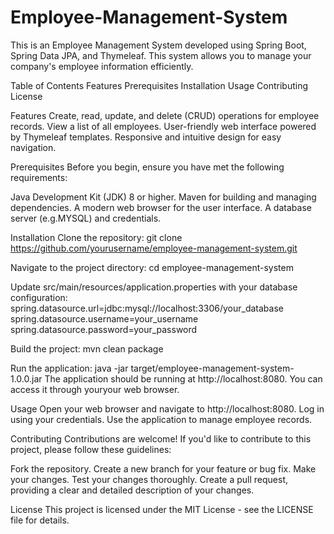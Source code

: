 # Employee-Management-System
This is an Employee Management System developed using Spring Boot, Spring Data JPA, and Thymeleaf. This system allows you to manage your company's employee information efficiently.

Table of Contents
Features
Prerequisites
Installation
Usage
Contributing
License


Features
Create, read, update, and delete (CRUD) operations for employee records.
View a list of all employees.
User-friendly web interface powered by Thymeleaf templates.
Responsive and intuitive design for easy navigation.


Prerequisites
Before you begin, ensure you have met the following requirements:

Java Development Kit (JDK) 8 or higher.
Maven for building and managing dependencies.
A modern web browser for the user interface.
A database server (e.g.MYSQL) and credentials.


Installation
Clone the repository:
git clone https://github.com/yourusername/employee-management-system.git

Navigate to the project directory:
cd employee-management-system

Update src/main/resources/application.properties with your database configuration:
spring.datasource.url=jdbc:mysql://localhost:3306/your_database
spring.datasource.username=your_username
spring.datasource.password=your_password

Build the project:
mvn clean package

Run the application:
java -jar target/employee-management-system-1.0.0.jar
The application should be running at http://localhost:8080. You can access it through youryour web browser.

Usage
Open your web browser and navigate to http://localhost:8080.
Log in using your credentials.
Use the application to manage employee records.

Contributing
Contributions are welcome! If you'd like to contribute to this project, please follow these guidelines:

Fork the repository.
Create a new branch for your feature or bug fix.
Make your changes.
Test your changes thoroughly.
Create a pull request, providing a clear and detailed description of your changes.

License
This project is licensed under the MIT License - see the LICENSE file for details.




